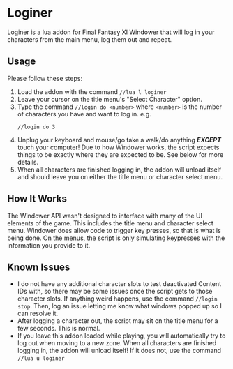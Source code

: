 # Loginer #

Loginer is a lua addon for Final Fantasy XI Windower that will log in your characters from the main menu, log them out and repeat.

## Usage ##

Please follow these steps:

1. Load the addon with the command `//lua l loginer`
2. Leave your cursor on the title menu's "Select Character" option.
3. Type the command `//login do <number>` where `<number>` is the number of characters you have and want to log in.  e.g.
	```
	//login do 3
	```
4. Unplug your keyboard and mouse/go take a walk/do anything **_EXCEPT_** touch your computer!  Due to how Windower works, the script expects things to be exactly where they are expected to be.  See below for more details.
5. When all characters are finished logging in, the addon will unload itself and should leave you on either the title menu or character select menu.

## How It Works ##

The Windower API wasn't designed to interface with many of the UI elements of the game.  This includes the title menu and character select menu.  Windower does allow code to trigger key presses, so that is what is being done.  On the menus, the script is only simulating keypresses with the information you provide to it.

## Known Issues ##

* I do not have any additional character slots to test deactivated Content IDs with, so there may be some issues once the script gets to those character slots.  If anything weird happens, use the command `//login stop`.  Then, log an issue letting me know what windows popped up so I can resolve it.
* After logging a character out, the script may sit on the title menu for a few seconds.  This is normal.
* If you leave this addon loaded while playing, you will automatically try to log out when moving to a new zone.  When all characters are finished logging in, the addon will unload itself!  If it does not, use the command `//lua u loginer`
